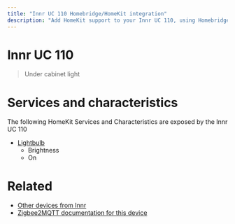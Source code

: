 ```yaml
---
title: "Innr UC 110 Homebridge/HomeKit integration"
description: "Add HomeKit support to your Innr UC 110, using Homebridge, Zigbee2MQTT and homebridge-z2m."
---
```

<!---
This file has been GENERATED using src/docgen/docgen.ts
DO NOT EDIT THIS FILE MANUALLY!
-->
# Innr UC 110
> Under cabinet light


# Services and characteristics
The following HomeKit Services and Characteristics are exposed by
the Innr UC 110

* [Lightbulb](../../light.md)
  * Brightness
  * On


# Related
* [Other devices from Innr](../index.md#innr)
* [Zigbee2MQTT documentation for this device](https://www.zigbee2mqtt.io/devices/UC_110.html)
